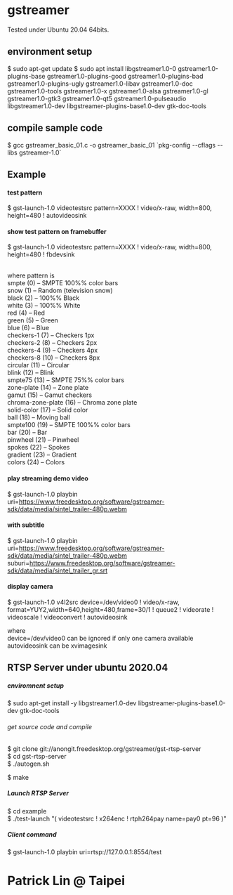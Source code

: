 # gstreamer

Tested under Ubuntu 20.04 64bits.

## environment setup

$ sudo apt-get update
$ sudo apt install libgstreamer1.0-0 gstreamer1.0-plugins-base gstreamer1.0-plugins-good gstreamer1.0-plugins-bad gstreamer1.0-plugins-ugly gstreamer1.0-libav gstreamer1.0-doc gstreamer1.0-tools gstreamer1.0-x gstreamer1.0-alsa gstreamer1.0-gl gstreamer1.0-gtk3 gstreamer1.0-qt5 gstreamer1.0-pulseaudio libgstreamer1.0-dev libgstreamer-plugins-base1.0-dev gtk-doc-tools

## compile sample code

$ gcc gstreamer_basic_01.c -o gstreamer_basic_01 \`pkg-config --cflags --libs gstreamer-1.0\`

## Example

#### test pattern
$ gst-launch-1.0 videotestsrc pattern=XXXX ! video/x-raw, width=800, height=480 ! autovideosink <br>

#### show test pattern on framebuffer
$ gst-launch-1.0 videotestsrc pattern=XXXX ! video/x-raw, width=800, height=480 ! fbdevsink <br>

 <br>
where pattern is <br>
smpte (0) – SMPTE 100%% color bars <br>
snow (1) – Random (television snow) <br>
black (2) – 100%% Black <br>
white (3) – 100%% White <br>
red (4) – Red <br>
green (5) – Green <br>
blue (6) – Blue <br>
checkers-1 (7) – Checkers 1px <br>
checkers-2 (8) – Checkers 2px <br>
checkers-4 (9) – Checkers 4px <br>
checkers-8 (10) – Checkers 8px <br>
circular (11) – Circular <br>
blink (12) – Blink <br>
smpte75 (13) – SMPTE 75%% color bars <br>
zone-plate (14) – Zone plate <br>
gamut (15) – Gamut checkers <br>
chroma-zone-plate (16) – Chroma zone plate <br>
solid-color (17) – Solid color <br>
ball (18) – Moving ball <br>
smpte100 (19) – SMPTE 100%% color bars <br>
bar (20) – Bar <br>
pinwheel (21) – Pinwheel <br>
spokes (22) – Spokes <br>
gradient (23) – Gradient <br>
colors (24) – Colors <br>

#### play streaming demo video
$ gst-launch-1.0 playbin uri=https://www.freedesktop.org/software/gstreamer-sdk/data/media/sintel_trailer-480p.webm

#### with subtitle
$ gst-launch-1.0 playbin uri=https://www.freedesktop.org/software/gstreamer-sdk/data/media/sintel_trailer-480p.webm suburi=https://www.freedesktop.org/software/gstreamer-sdk/data/media/sintel_trailer_gr.srt

#### display camera
$ gst-launch-1.0 v4l2src device=/dev/video0 ! video/x-raw, format=YUY2,width=640,height=480,frame=30/1 ! queue2 ! videorate ! videoscale ! videoconvert ! autovideosink <br>

where <br>
device=/dev/video0 can be ignored if only one camera available <br>
autovideosink can be xvimagesink <br>
 

## RTSP Server under ubuntu 2020.04

##### enviromnent setup

$ sudo apt-get install -y libgstreamer1.0-dev libgstreamer-plugins-base1.0-dev gtk-doc-tools

###### get source code and compile
$ git clone git://anongit.freedesktop.org/gstreamer/gst-rtsp-server <br>
$ cd gst-rtsp-server <br>
$ ./autogen.sh <br>

$ make <br>

##### Launch RTSP Server
$ cd example <br>
$ ./test-launch "( videotestsrc ! x264enc ! rtph264pay name=pay0 pt=96 )" <br>

##### Client command
$ gst-launch-1.0 playbin uri=rtsp://127.0.0.1:8554/test <br>

# Patrick Lin @ Taipei
